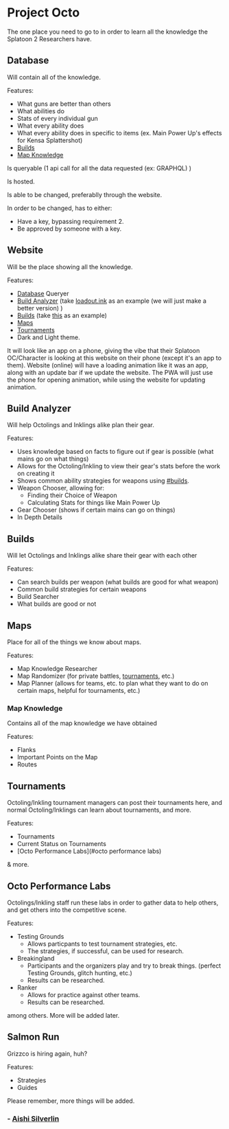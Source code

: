 # Project Octo
The one place you need to go to in order to learn all the knowledge the Splatoon 2 Researchers have.


## Database
Will contain all of the knowledge.

Features:
- What guns are better than others
- What abilities do
- Stats of every individual gun
- What every ability does
- What every ability does in specific to items (ex. Main Power Up's effects for Kensa Splattershot)
- [Builds](#builds)
- [Map Knowledge](#map-knowledge)

Is queryable (1 api call for all the data requested (ex: GRAPHQL) )

Is hosted.

Is able to be changed, preferablly through the website.

In order to be changed, has to either:

- Have a key, bypassing requirement 2.
- Be approved by someone with a key.

## Website
Will be the place showing all the knowledge.

Features:
- [Database](#database) Queryer
- [Build Analyzer](#build-analyzer) (take [loadout.ink](https://selicia.github.io) as an example (we will just make a better version) )
- [Builds](#builds) (take [this](https://sendou.ink/builds) as an example)
- [Maps](#maps)
- [Tournaments](#tournaments)
- Dark and Light theme.

It will look like an app on a phone, giving the vibe that their Splatoon OC/Character is looking at this website on their phone (except it's an app to them). Website (online) will have a loading animation like it was an app, along with an update bar if we update the website.  The PWA will just use the phone for opening animation, while using the website for updating animation.

## Build Analyzer
Will help Octolings and Inklings alike plan their gear.

Features:
- Uses knowledge based on facts to figure out if gear is possible (what mains go on what things)
- Allows for the Octoling/Inkling to view their gear's stats before the work on creating it
- Shows common ability strategies for weapons using [#builds](#builds).
- Weapon Chooser, allowing for:
  - Finding their Choice of Weapon
  - Calculating Stats for things like Main Power Up
- Gear Chooser (shows if certain mains can go on things)
- In Depth Details

## Builds
Will let Octolings and Inklings alike share their gear with each other

Features:
- Can search builds per weapon (what builds are good for what weapon)
- Common build strategies for certain weapons
- Build Searcher
- What builds are good or not

## Maps
Place for all of the things we know about maps.

Features:
- Map Knowledge Researcher
- Map Randomizer (for private battles, [tournaments](#tournaments), etc.)
- Map Planner (allows for teams, etc. to plan what they want to do on certain maps, helpful for tournaments, etc.)

### Map Knowledge
Contains all of the map knowledge we have obtained

Features:
- Flanks
- Important Points on the Map
- Routes

## Tournaments
Octoling/Inkling tournament managers can post their tournaments here, and normal Octoling/Inklings can learn about tournaments, and more.

Features:
- Tournaments
- Current Status on Tournaments
- [Octo Performance Labs](#octo performance labs)

& more.


## Octo Performance Labs
Octolings/Inkling staff run these labs in order to gather data to help others, and get others into the competitive scene.

Features:
- Testing Grounds
  - Allows particpants to test tournament strategies, etc.
  - The strategies, if successful, can be used for research.
- Breakingland
  - Participants and the organizers play and try to break things. (perfect Testing Grounds, glitch hunting, etc.)
  - Results can be researched.
- Ranker
  - Allows for practice against other teams.
  - Results can be researched.

among others. More will be added later.

## Salmon Run
Grizzco is hiring again, huh?

Features:
- Strategies
- Guides



Please remember, more things will be added.

### \- [Aishi Silverlin](https://github.com/a1shi)

